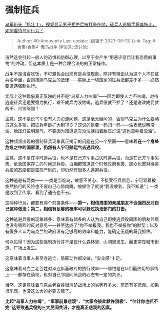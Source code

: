 # 强制征兵
[乌军街头「抓壮丁」，视频显示男子拒绝后被打晕在地，征兵人员抓手将其拖走，如何看待乌军行为？](https://www.zhihu.com/question/606382302/answer/3072219790)

> Author: #0-Anonymity
> Last update: [编辑于 2023-06-13]
> Link:
> Tag: #合集/合集4-俄乌战争 
> 评论区:
> 泛讨论:

虽然这会引起一般人的恐惧和防御心理，以至于会产生“用恶评惩罚让我恐慌的事物”的冲动，但这本质上是一种合理合法的的正常操作。

战争不是请客吃饭，不可避免会出现有逃兵役现象，除非有理由认为这个人不在征兵名单里，否则按照乌克兰的法律——实际上一切国家的征兵法都差不多——必然要遭遇强制执行。

实际上这种现象真正反映的并不是“乌军人力枯竭”——因为即使人力不枯竭，对待逃避征兵还是要强力执行，难不成兵力没枯竭，逃兵役就不抓了？还是说改成罚款两千、吊销驾照？

注意，这不是说乌军没有人力资源问题，这是毫无疑问的，否则乌克兰为什么要动员这么多轮，把征兵年龄扩大到16岁？这说的是要一码归一码——油表低说明没油、胎压灯说明漏气，不要因为知道这车没油就指着胎压灯说“这也意味着没油”。

这种频频出现的强制征兵现象真正揭示的问题在另一个层面——意味着**在一个身处危急之中的国家里，仍然有人宁可赌运气去逃兵役**。

注意，这不是在平时逃兵役，也不是在己方军事占优时逃兵役，而是在己方军事劣势、危急国家存亡的时候逃兵役。白痴都知道这个时候政府也罢、民众也罢对待逃兵役的态度都是空前严厉的，却仍然有很多人逃避兵役。

这种逃避有两类—— 一类是当鸵鸟，故意不关心、不接受征兵信息，宁可冒着被突然执行的风险也不要自己心惊肉跳，被抓住了就说“我没收到、我不知道”；一类是收到了传票、看到了通告也不去。

这两种行为，都要有两个前提条件——**第一，相信周围的亲戚朋友不会强烈反对自己这种做法；第二，相信有足够的概率可以躲过执法部门的打击。**

这种逃避兵役的现象越多，意味着有越多的人认为自己即使逃兵役周围的朋友邻居也没有强烈的反对意见——甚至达成了“你不举报我、我也不举报你”的默契；以及有很多人认为乌克兰的政府没有足够高的效率和能力，能确定无疑的将我抓住。

何以见得？因为这些强制执行并不是在什么森林里、山洞里发生，而更常在城市街道、广场上发生。

这意味着当事人甚至连逃亡、隐匿动作都没做，“安全感”十足。

这意味着乌克兰老百姓对泽连斯基政府的执行效率——哪怕是在ta们最热切的事情上——都存在藐视，也对自己邻里间厌战的心态有一定的共识。

当然，这更意味着乌克兰老百姓很清楚战场上的劣势有多大、前景有多悲观。如果很乐观，也没这么大的必要去赌了。

**比起“乌军人力枯竭”，“军事前景悲观”、“大家会彼此默许消极”、“估计你也抓不完”这导致逃兵役的三大民间共识，才是真正悲观的因素。**
